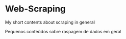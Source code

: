 # Web-Scraping

My short contents about scraping in general

Pequenos conteúdos sobre raspagem de dados em geral
